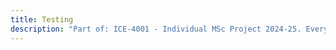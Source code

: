 ```yaml
---
title: Testing
description: "Part of: ICE-4001 - Individual MSc Project 2024-25. Every post is though as a possible chapter of a journal article on the them of dynamics testing of linguistic skills."
---
```

